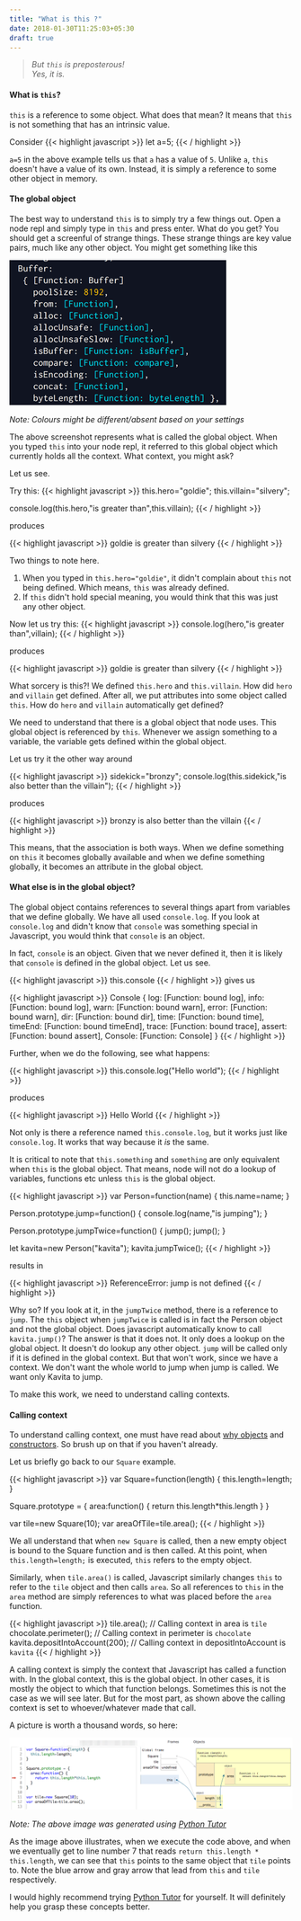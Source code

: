 ```yaml
---
title: "What is this ?"
date: 2018-01-30T11:25:03+05:30
draft: true
---
```


> _But `this` is preposterous!<br/>Yes, it is._

#### What is `this`?

`this` is a reference to some object. What does that mean? It means that `this` is not something that has an intrinsic value.

Consider
{{< highlight javascript >}}
let a=5;
{{< / highlight >}}

`a=5` in the above example tells us that `a` has a value of `5`. Unlike `a`, `this` doesn't have a value of its own. Instead, it is simply a reference to some other object in memory.

#### The global object

The best way to understand `this` is to simply try a few things out. Open a node repl and simply type in `this` and press enter. What do you get? You should get a screenful of strange things. These strange things are key value pairs, much like any other object. You might get something like this

![global object](/images/global_object.png)

_Note: Colours might be different/absent based on your settings_

The above screenshot represents what is called the global object. When you typed `this` into your node repl, it referred to this global object which currently holds all the context. What context, you might ask?

Let us see.

Try this:
{{< highlight javascript >}}
this.hero="goldie";
this.villain="silvery";

console.log(this.hero,"is greater than",this.villain);
{{< / highlight >}}

produces

{{< highlight javascript >}}
goldie is greater than silvery
{{< / highlight >}}

Two things to note here.

1. When you typed in `this.hero="goldie"`, it didn't complain about `this` not being defined. Which means, `this` was already defined.
1. If `this` didn't hold special meaning, you would think that this was just any other object.

Now let us try this:
{{< highlight javascript >}}
console.log(hero,"is greater than",villain);
{{< / highlight >}}

produces

{{< highlight javascript >}}
goldie is greater than silvery
{{< / highlight >}}

What sorcery is this?! We defined `this.hero` and `this.villain`. How did `hero` and `villain` get defined. After all, we put attributes into some object called `this`. How do `hero` and `villain` automatically get defined?

We need to understand that there is a global object that node uses. This global object is referenced by `this`. Whenever we assign something to a variable, the variable gets defined within the global object.

Let us try it the other way around

{{< highlight javascript >}}
sidekick="bronzy";
console.log(this.sidekick,"is also better than the villain");
{{< / highlight >}}

produces

{{< highlight javascript >}}
bronzy is also better than the villain
{{< / highlight >}}

This means, that the association is both ways. When we define something on `this` it becomes globally available and when we define something globally, it becomes an attribute in the global object.

#### What else is in the global object?

The global object contains references to several things apart from variables that we define globally. We have all used `console.log`. If you look at `console.log` and didn't know that `console` was something special in Javascript, you would think that `console` is an object.

In fact, `console` is an object. Given that we never defined it, then it is likely that `console` is defined in the global object. Let us see.

{{< highlight javascript >}}
this.console
{{< / highlight >}}
gives us

{{< highlight javascript >}}
Console {
  log: [Function: bound log],
  info: [Function: bound log],
  warn: [Function: bound warn],
  error: [Function: bound warn],
  dir: [Function: bound dir],
  time: [Function: bound time],
  timeEnd: [Function: bound timeEnd],
  trace: [Function: bound trace],
  assert: [Function: bound assert],
  Console: [Function: Console] }
{{< / highlight >}}

Further, when we do the following, see what happens:

{{< highlight javascript >}}
this.console.log("Hello world");
{{< / highlight >}}

produces

{{< highlight javascript >}}
Hello World
{{< / highlight >}}

Not only is there a reference named `this.console.log`, but it works just like `console.log`. It works that way because it *is* the same.

It is critical to note that `this.something` and `something` are only equivalent when `this` is the global object. That means, node will not do a lookup of variables, functions etc unless `this` is the global object.

{{< highlight javascript >}}
var Person=function(name) {
  this.name=name;
}

Person.prototype.jump=function() {
  console.log(name,"is jumping");
}

Person.prototype.jumpTwice=function() {
  jump();
  jump();
}

let kavita=new Person("kavita");
kavita.jumpTwice();
{{< / highlight >}}

results in

{{< highlight javascript >}}
ReferenceError: jump is not defined
{{< / highlight >}}

Why so? If you look at it, in the `jumpTwice` method, there is a reference to `jump`. The `this` object when `jumpTwice` is called is in fact the Person object and not the global object. Does javascript automatically know to call `kavita.jump()`? The answer is that it does not. It only does a lookup on the global object. It doesn't do lookup any other object. `jump` will be called only if it is defined in the global context. But that won't work, since we have a context. We don't want the whole world to jump when jump is called. We want only Kavita to jump.

To make this work, we need to understand calling contexts.


#### Calling context

To understand calling context, one must have read about [why objects](/why_objects) and [constructors](/constructors). So brush up on that if you haven't already.

Let us briefly go back to our `Square` example.

{{< highlight javascript >}}
var Square=function(length) {
  this.length=length;
}

Square.prototype = {
  area:function() {
    return this.length*this.length
  }
}

var tile=new Square(10);
var areaOfTile=tile.area();
{{< / highlight >}}

We all understand that when `new Square` is called, then a new empty object is bound to the Square function and is then called. At this point, when `this.length=length;` is executed, `this` refers to the empty object.

Similarly, when `tile.area()` is called, Javascript similarly changes `this` to refer to the `tile` object and then calls `area`. So all references to `this` in the `area` method are simply references to what was placed before the `area` function.

{{< highlight javascript >}}
tile.area();  // Calling context in area is `tile`
chocolate.perimeter(); // Calling context in perimeter is `chocolate`
kavita.depositIntoAccount(200); // Calling context in depositIntoAccount is `kavita`
{{< / highlight >}}

A calling context is simply the context that Javascript has called a function with. In the global context, this is the global object. In other cases, it is mostly the object to which that function belongs. Sometimes this is not the case as we will see later. But for the most part, as shown above the calling context is set to whoever/whatever made that call.

A picture is worth a thousand words, so here:

![Calling Context](/images/calling_context.png)

_Note: The above image was generated using [Python Tutor](http://www.pythontutor.com/live.html#mode=edit)_

As the image above illustrates, when we execute the code above, and when we eventually get to line number 7 that reads `return this.length * this.length`, we can see that `this` points to the same object that `tile` points to. Note the blue arrow and gray arrow that lead from `this` and `tile` respectively.

I would highly recommend trying [Python Tutor](http://www.pythontutor.com/live.html#mode=edit) for yourself. It will definitely help you grasp these concepts better.